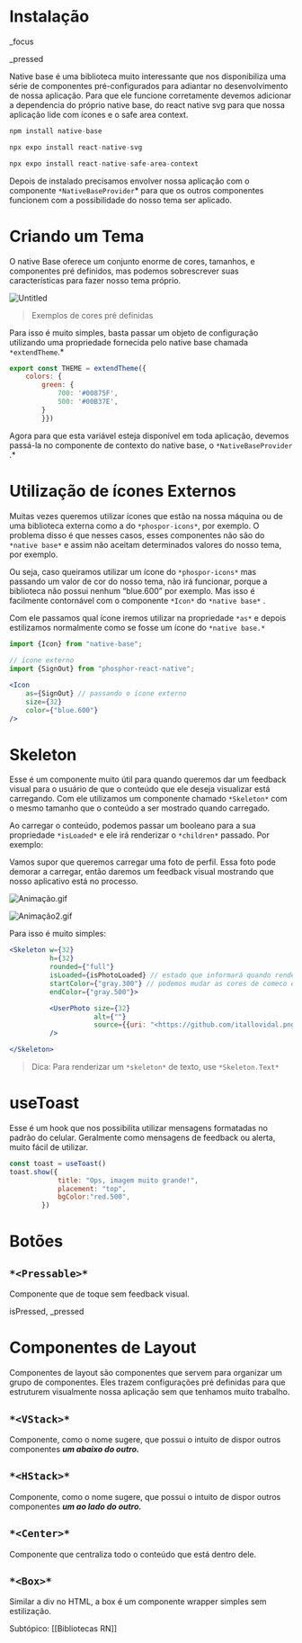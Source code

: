 # Instalação

_focus

_pressed

Native base é uma biblioteca muito interessante que nos disponibiliza uma série de componentes pré-configurados para adiantar no desenvolvimento de nossa aplicação. Para que ele funcione corretamente devemos adicionar a dependencia do próprio native base, do react native svg para que nossa aplicação lide com ícones e o safe area context.

```jsx
npm install native-base
```

```jsx
npx expo install react-native-svg
```

```jsx
npx expo install react-native-safe-area-context
```

Depois de instalado precisamos envolver nossa aplicação com o componente `*NativeBaseProvider`* para que os outros componentes funcionem com a possibilidade do nosso tema ser aplicado.

# Criando um Tema

O native Base oferece um conjunto enorme de cores, tamanhos, e componentes pré definidos, mas podemos sobrescrever suas características para fazer nosso tema próprio.

![Untitled](https://prod-files-secure.s3.us-west-2.amazonaws.com/44bc9484-d615-454a-8e65-4a4b4a582375/bb126ece-aa70-44f4-8a75-de1fb1663768/Untitled.png)

> Exemplos de cores pré definidas

Para isso é muito simples, basta passar um objeto de configuração utilizando uma propriedade fornecida pelo native base chamada `*extendTheme`.*

```jsx
export const THEME = extendTheme({
    colors: {
        green: {
            700: '#00875F',
            500: '#00B37E',
        }
		}})
```

Agora para que esta variável esteja disponível em toda aplicação, devemos passá-la no componente de contexto do native base, o `*NativeBaseProvider` .*

# Utilização de ícones Externos

Muitas vezes queremos utilizar ícones que estão na nossa máquina ou de uma biblioteca externa como a do `*phospor-icons*`, por exemplo. O problema disso é que nesses casos, esses componentes não são do `*native base*` e assim não aceitam determinados valores do nosso tema, por exemplo.

Ou seja, caso queiramos utilizar um ícone do `*phospor-icons*` mas passando um valor de cor do nosso tema, não irá funcionar, porque a biblioteca não possui nenhum “blue.600” por exemplo. Mas isso é facilmente contornável com o componente `*Icon*` do `*native base*` .

Com ele passamos qual ícone iremos utilizar na propriedade `*as*` e depois estilizamos normalmente como se fosse um ícone do `*native base.*`

```jsx
import {Icon} from "native-base";
	
// ícone externo
import {SignOut} from "phosphor-react-native";

<Icon
	as={SignOut} // passando o ícone externo
	size={32}
	color={"blue.600"}
/>
```

# Skeleton

Esse é um componente muito útil para quando queremos dar um feedback visual para o usuário de que o conteúdo que ele deseja visualizar está carregando. Com ele utilizamos um componente chamado `*Skeleton*` com o mesmo tamanho que o conteúdo a ser mostrado quando carregado.

Ao carregar o conteúdo, podemos passar um booleano para a sua propriedade `*isLoaded*` e ele irá renderizar o `*children*` passado. Por exemplo:

Vamos supor que queremos carregar uma foto de perfil. Essa foto pode demorar a carregar, então daremos um feedback visual mostrando que nosso aplicativo está no processo.

![Animação.gif](https://prod-files-secure.s3.us-west-2.amazonaws.com/44bc9484-d615-454a-8e65-4a4b4a582375/23d4b9b9-7d01-45a5-945f-a6e8743d6cb4/Animao.gif)

![Animação2.gif](https://prod-files-secure.s3.us-west-2.amazonaws.com/44bc9484-d615-454a-8e65-4a4b4a582375/2b3e0f6c-282d-4998-83b7-fd88b0afa3f7/Animao2.gif)

Para isso é muito simples:

```jsx
<Skeleton w={32}
          h={32}
          rounded={"full"}
          isLoaded={isPhotoLoaded} // estado que informará quando renderizar o filho
          startColor={"gray.300"} // podemos mudar as cores de comeco e fim!
          endColor={"gray.500"}>

          <UserPhoto size={32}
                     alt={""}
                     source={{uri: "<https://github.com/itallovidal.png>"}}
          />

</Skeleton>
```

> Dica: Para renderizar um `*skeleton*` de texto, use `*Skeleton.Text*`

# useToast

Esse é um hook que nos possibilita utilizar mensagens formatadas no padrão do celular. Geralmente como mensagens de feedback ou alerta, muito fácil de utilizar.

```jsx
const toast = useToast()
toast.show({
            title: "Ops, imagem muito grande!",
            placement: "top",
            bgColor:"red.500",
        })
```

# Botões

## `*<Pressable>*`

Componente que de toque sem feedback visual.

isPressed, _pressed

# Componentes de Layout

Componentes de layout são componentes que servem para organizar um grupo de componentes. Eles trazem configurações pré definidas para que estruturem visualmente nossa aplicação sem que tenhamos muito trabalho.

## `*<VStack>*`

Componente, como o nome sugere, que possui o intuito de dispor outros componentes _**um abaixo do outro.**_

## `*<HStack>*`

Componente, como o nome sugere, que possui o intuito de dispor outros componentes _**um ao lado do outro.**_

## `*<Center>*`

Componente que centraliza todo o conteúdo que está dentro dele.

## `*<Box>*`

Similar a div no HTML, a box é um componente wrapper simples sem estilização.


Subtópico: [[Bibliotecas RN]]